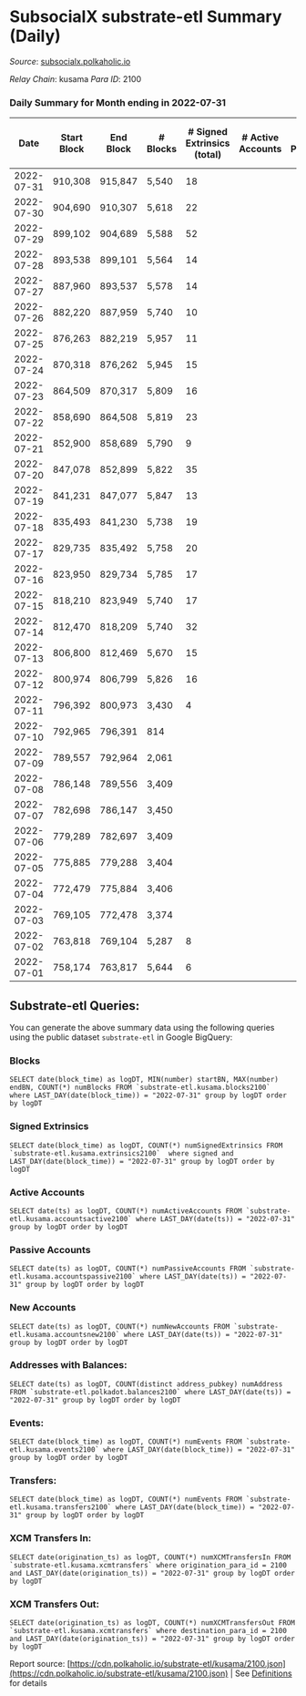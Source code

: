 # SubsocialX substrate-etl Summary (Daily)

_Source_: [subsocialx.polkaholic.io](https://subsocialx.polkaholic.io)

*Relay Chain*: kusama
*Para ID*: 2100



### Daily Summary for Month ending in 2022-07-31


| Date | Start Block | End Block | # Blocks | # Signed Extrinsics (total) | # Active Accounts | # Passive | # New | # Addresses with Balances | # Events | # Transfers | # XCM Transfers In | # XCM Transfers Out | Issues | 
| ---- | ----------- | --------- | -------- | --------------------------- | ----------------- | --------- | ----- | ------------------------- | -------- | ----------- | ------------------ | ------------------- | ------ |
| 2022-07-31 | 910,308 | 915,847 | 5,540 | 18 |  |  |  | 33,747 | 11,123 |   |   |   |  |
| 2022-07-30 | 904,690 | 910,307 | 5,618 | 22 |  |  |  |  | 11,298 |   |   |   |  |
| 2022-07-29 | 899,102 | 904,689 | 5,588 | 52 |  |  |  |  | 11,357 |   |   |   |  |
| 2022-07-28 | 893,538 | 899,101 | 5,564 | 14 |  |  |  |  | 11,163 |   |   |   |  |
| 2022-07-27 | 887,960 | 893,537 | 5,578 | 14 |  |  |  |  | 11,188 |   |   |   |  |
| 2022-07-26 | 882,220 | 887,959 | 5,740 | 10 |  |  |  |  | 11,503 |   |   |   |  |
| 2022-07-25 | 876,263 | 882,219 | 5,957 | 11 |  |  |  |  | 11,943 |   |   |   |  |
| 2022-07-24 | 870,318 | 876,262 | 5,945 | 15 |  |  |  |  | 11,929 |   |   |   |  |
| 2022-07-23 | 864,509 | 870,317 | 5,809 | 16 |  |  |  |  | 11,653 |   |   |   |  |
| 2022-07-22 | 858,690 | 864,508 | 5,819 | 23 |  |  |  |  | 11,691 |   |   |   |  |
| 2022-07-21 | 852,900 | 858,689 | 5,790 | 9 |  |  |  |  | 11,606 |   |   |   |  |
| 2022-07-20 | 847,078 | 852,899 | 5,822 | 35 |  |  |  |  | 11,745 |   |   |   |  |
| 2022-07-19 | 841,231 | 847,077 | 5,847 | 13 |  |  |  |  | 11,723 |   |   |   |  |
| 2022-07-18 | 835,493 | 841,230 | 5,738 | 19 |  |  |  |  | 11,517 |   |   |   |  |
| 2022-07-17 | 829,735 | 835,492 | 5,758 | 20 |  |  |  |  | 11,560 |   |   |   |  |
| 2022-07-16 | 823,950 | 829,734 | 5,785 | 17 |  |  |  |  | 11,607 |   |   |   |  |
| 2022-07-15 | 818,210 | 823,949 | 5,740 | 17 |  |  |  |  | 11,529 |   |   |   |  |
| 2022-07-14 | 812,470 | 818,209 | 5,740 | 32 |  |  |  |  | 11,551 |   |   |   |  |
| 2022-07-13 | 806,800 | 812,469 | 5,670 | 15 |  |  |  |  | 11,377 |   |   |   |  |
| 2022-07-12 | 800,974 | 806,799 | 5,826 | 16 |  |  |  |  | 11,694 |   |   |   |  |
| 2022-07-11 | 796,392 | 800,973 | 3,430 | 4 |  |  |  |  | 6,874 | 1  |   |   |  |
| 2022-07-10 | 792,965 | 796,391 | 814 |  |  |  |  |  | 1,629 |   |   |   |  |
| 2022-07-09 | 789,557 | 792,964 | 2,061 |  |  |  |  |  | 4,123 |   |   |   |  |
| 2022-07-08 | 786,148 | 789,556 | 3,409 |  |  |  |  |  | 6,820 |   |   |   |  |
| 2022-07-07 | 782,698 | 786,147 | 3,450 |  |  |  |  |  | 6,902 |   |   |   |  |
| 2022-07-06 | 779,289 | 782,697 | 3,409 |  |  |  |  |  | 6,820 |   |   |   |  |
| 2022-07-05 | 775,885 | 779,288 | 3,404 |  |  |  |  |  | 6,809 |   |   |   |  |
| 2022-07-04 | 772,479 | 775,884 | 3,406 |  |  |  |  |  | 6,814 |   |   |   |  |
| 2022-07-03 | 769,105 | 772,478 | 3,374 |  |  |  |  |  | 6,750 |   |   |   |  |
| 2022-07-02 | 763,818 | 769,104 | 5,287 | 8 |  |  |  |  | 10,597 |   |   |   |  |
| 2022-07-01 | 758,174 | 763,817 | 5,644 | 6 |  |  |  |  | 11,309 |   |   |   |  |

## Substrate-etl Queries:
You can generate the above summary data using the following queries using the public dataset `substrate-etl` in Google BigQuery:


### Blocks
```
SELECT date(block_time) as logDT, MIN(number) startBN, MAX(number) endBN, COUNT(*) numBlocks FROM `substrate-etl.kusama.blocks2100`  where LAST_DAY(date(block_time)) = "2022-07-31" group by logDT order by logDT
```


### Signed Extrinsics
```
SELECT date(block_time) as logDT, COUNT(*) numSignedExtrinsics FROM `substrate-etl.kusama.extrinsics2100`  where signed and LAST_DAY(date(block_time)) = "2022-07-31" group by logDT order by logDT
```


### Active Accounts
```
SELECT date(ts) as logDT, COUNT(*) numActiveAccounts FROM `substrate-etl.kusama.accountsactive2100` where LAST_DAY(date(ts)) = "2022-07-31" group by logDT order by logDT
```


### Passive Accounts
```
SELECT date(ts) as logDT, COUNT(*) numPassiveAccounts FROM `substrate-etl.kusama.accountspassive2100` where LAST_DAY(date(ts)) = "2022-07-31" group by logDT order by logDT
```


### New Accounts
```
SELECT date(ts) as logDT, COUNT(*) numNewAccounts FROM `substrate-etl.kusama.accountsnew2100` where LAST_DAY(date(ts)) = "2022-07-31" group by logDT order by logDT
```


### Addresses with Balances:
```
SELECT date(ts) as logDT, COUNT(distinct address_pubkey) numAddress FROM `substrate-etl.polkadot.balances2100` where LAST_DAY(date(ts)) = "2022-07-31" group by logDT order by logDT
```


### Events:
```
SELECT date(block_time) as logDT, COUNT(*) numEvents FROM `substrate-etl.kusama.events2100` where LAST_DAY(date(block_time)) = "2022-07-31" group by logDT order by logDT
```


### Transfers:
```
SELECT date(block_time) as logDT, COUNT(*) numEvents FROM `substrate-etl.kusama.transfers2100` where LAST_DAY(date(block_time)) = "2022-07-31" group by logDT order by logDT
```


### XCM Transfers In:
```
SELECT date(origination_ts) as logDT, COUNT(*) numXCMTransfersIn FROM `substrate-etl.kusama.xcmtransfers` where origination_para_id = 2100 and LAST_DAY(date(origination_ts)) = "2022-07-31" group by logDT order by logDT
```


### XCM Transfers Out:
```
SELECT date(origination_ts) as logDT, COUNT(*) numXCMTransfersOut FROM `substrate-etl.kusama.xcmtransfers` where destination_para_id = 2100 and LAST_DAY(date(origination_ts)) = "2022-07-31" group by logDT order by logDT
```



Report source: [https://cdn.polkaholic.io/substrate-etl/kusama/2100.json](https://cdn.polkaholic.io/substrate-etl/kusama/2100.json) | See [Definitions](/DEFINITIONS.md) for details
